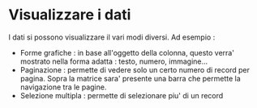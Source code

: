 # Visualizzare i dati

I dati si possono visualizzare il vari modi diversi. Ad esempio : 

- Forme grafiche :  in base all'oggetto della colonna, questo verra' mostrato nella forma adatta :  testo, numero, immagine...
- Paginazione :  permette di vedere solo un certo numero di record per pagina. Sopra la matrice sara' presente una barra che permette la navigazione tra le pagine.
- Selezione multipla :  permette di selezionare piu' di un record

